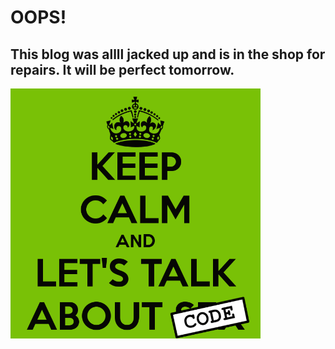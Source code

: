 # OOPS!

## This blog was allll jacked up and is in the shop for repairs. It will be perfect tomorrow.

<img src="/lets talk about code.png" width="400">
